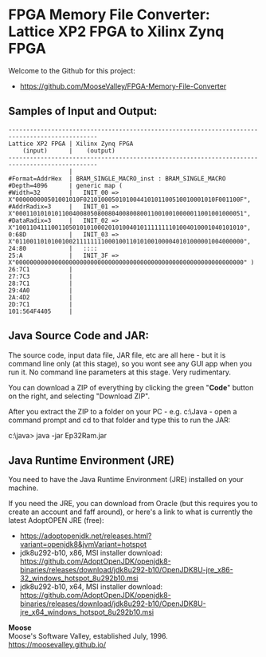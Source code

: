 # FPGA Memory File Converter: Lattice XP2 FPGA to Xilinx Zynq FPGA

Welcome to the Github for this project:
* https://github.com/MooseValley/FPGA-Memory-File-Converter


## Samples of Input and Output:

```
-----------------------------------------------------------------------------------------------
Lattice XP2 FPGA | Xilinx Zynq FPGA
    (input)      |    (output)
-----------------------------------------------------------------------------------------------
                 |
#Format=AddrHex  | BRAM_SINGLE_MACRO_inst : BRAM_SINGLE_MACRO
#Depth=4096      | generic map (
#Width=32        |   INIT_00 => X"000000000501001010F0210100050101004410101100510010001010F001100F",
#AddrRadix=3     |   INIT_01 => X"0001101010101100400805080080400800800110010010000011001001000051",
#DataRadix=3     |   INIT_02 => X"1001104111001105010101000201010040101111111101004010001040101010",
0:68D            |   INIT_03 => X"0110011010100100211111111000100110101001000040101000001004000000",
24:80            |   ::::
25:A             |   INIT_3F => X"0000000000000000000000000000000000000000000000000000000000000000" )
26:7C1           |
27:7C3           |
28:7C1           |
29:4A0           |
2A:4D2           |
2D:7C1           |
101:564F4405     |
```


## Java Source Code and JAR:

The source code, input data file, JAR file, etc are all here - but it is command line only (at this stage), so you wont see any GUI app when you run it.  No command line parameters at this stage.  Very rudimentary.

You can download a ZIP of everything by clicking the green "**Code**" button on the right, and selecting "Download ZIP".

After you extract the ZIP to a folder on your PC - e.g. c:\Java - open a command prompt and cd to that folder and type this to run the JAR:

c:\java>  java -jar Ep32Ram.jar


## Java Runtime Environment (JRE)

You need to have the Java Runtime Environment (JRE) installed on your machine.

If you need the JRE, you can download from Oracle (but this requires you to create an account and faff around),
or here's a link to what is currently the latest AdoptOPEN JRE (free):
* https://adoptopenjdk.net/releases.html?variant=openjdk8&jvmVariant=hotspot
* jdk8u292-b10, x86, MSI installer download: https://github.com/AdoptOpenJDK/openjdk8-binaries/releases/download/jdk8u292-b10/OpenJDK8U-jre_x86-32_windows_hotspot_8u292b10.msi
* jdk8u292-b10, x64, MSI installer download: https://github.com/AdoptOpenJDK/openjdk8-binaries/releases/download/jdk8u292-b10/OpenJDK8U-jre_x64_windows_hotspot_8u292b10.msi

**Moose**
<br>Moose's Software Valley, established July, 1996.
<br>https://moosevalley.github.io/
